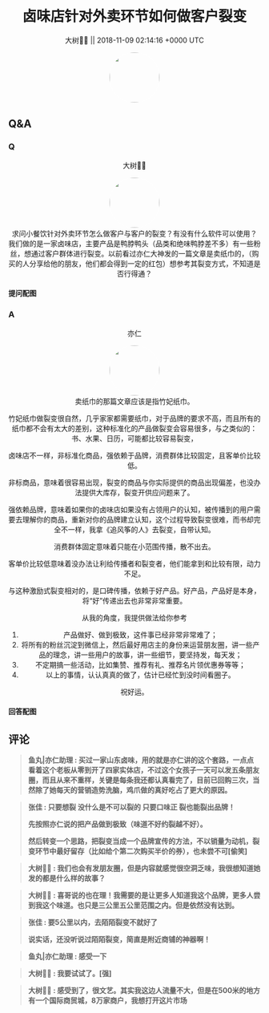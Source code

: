 <h1 align="center">卤味店针对外卖环节如何做客户裂变</h1>




<p align="center">
    <a>大树🌳🌳 || 2018-11-09 02:14:16 &#43;0000 UTC</a>
</p>
<div align="center">
    <img src="https://images.zsxq.com/Frj7iuPzDbWM8HQOJVDt4osW1_4V?e=1590940799&amp;token=kIxbL07-8jAj8w1n4s9zv64FuZZNEATmlU_Vm6zD:1lOzHj2NKyWgHNWJBaRgN3behC0=" width="100" height="100" style="border:1px solid;border-radius:50%; color:#ffffff"/>
</div>




## Q&A

### Q
<div class="question">

<div align="center">
<p align="center">
    <a>大树🌳🌳</a>
</p>
<img src="https://images.zsxq.com/Frj7iuPzDbWM8HQOJVDt4osW1_4V?e=1590940799&amp;token=kIxbL07-8jAj8w1n4s9zv64FuZZNEATmlU_Vm6zD:1lOzHj2NKyWgHNWJBaRgN3behC0=" width="100" height="100" style="border:1px solid;border-radius:50%; color:#ffffff"/>
<br>
求问小餐饮针对外卖环节怎么做客户与客户的裂变？有没有什么软件可以使用？ 我们做的是一家卤味店，主要产品是鸭脖鸭头（品类和绝味鸭脖差不多）有一些粉丝，想通过客户群体进行裂变。以前看过亦仁大神发的一篇文章是卖纸巾的，（购买的人分享给他的朋友，他们都会得到一定的红包）想参考其裂变方式，不知道是否行得通？
</div>

#### 提问配图

<div class="image" align="center">

</div>
</div>

### A

<div class="answer">
<div align="center">
<p align="center">
    <a>亦仁</a>
</p>
<img src="https://images.zsxq.com/Fn3NQqCN8nuGF86yZPXSbEsl0mb3?e=1590940799&amp;token=kIxbL07-8jAj8w1n4s9zv64FuZZNEATmlU_Vm6zD:pfbNc8W3hS0oYG_hyXXh_rHMHuc=" width="100" height="100" style="border:1px solid;border-radius:50%; color:#ffffff"/>
<br>
卖纸巾的那篇文章应该是指竹妃纸巾。

竹妃纸巾做裂变很自然，几乎家家都需要纸巾，对于品牌的要求不高，而且所有的纸巾都不会有太大的差别，这种标准化的产品做裂变会容易很多，与之类似的：书、水果、日历，可能都比较容易裂变， 

卤味店不一样，非标准化商品，强依赖于品牌，消费群体比较固定，且客单价比较低。 

非标商品，意味着很容易出现，裂变的商品与你实际提供的商品出现偏差，也没办法提供大库存，裂变开供应问题来了。

强依赖品牌，意味着如果你的卤味店如果没有占领用户的认知，被传播到的用户需要去理解你的商品，重新对你的品牌建立认知，这个过程导致裂变很难，而书却完全不一样，我拿《追风筝的人》去裂变，自带认知。

消费群体固定意味着只能在小范围传播，散不出去。

客单价比较低意味着没办法让利给传播者和裂变者，他们能拿到和比较有限，动力不足。 

与这种激励式裂变相对的，是口碑传播，依赖于好产品。好产品，产品好是本身，将“好”传递出去也非常非常重要。 

从我的角度，我提供做法给你参考

1.  产品做好、做到极致，这件事已经非常非常难了；
2. 将所有的粉丝沉淀到微信上，然后最好用店主的身份来运营朋友圈，讲一些产品的理念，讲一些用户的故事，讲一些细节，要坚持发，每天发；
3. 不定期搞一些活动，比如集赞、推荐有礼、推荐名片领优惠券等等；
4. 以上的事情，认认真真的做了，估计已经忙到没时间看圈子。

祝好运。
</div>


#### 回答配图

<div class="image" align="center">

</div>
</div>


## 评论

<div align="left">
<div>

<blockquote >
<span> <strong>鱼丸|亦仁助理 : 买过一家山东卤味，用的就是亦仁讲的这个套路，一点点看着这个老板从零到开了四家实体店，不过这个女孩子一天可以发五条朋友圈，而且从来不重样，关键是每条我还都认真看完了，目前已回购三次，当然除了她每天的营销造势洗脑，鸡爪做的真好吃占了更大的原因。 </strong></span>
</blockquote>

<blockquote >
<span> <strong>张佳 : 只要想裂 没什么是不可以裂的 只要口味正 裂也能裂出品牌！

先按照亦仁说的把产品做到极致（味道不好约裂越不好）。

然后转变一个思路，把裂变当成一个品牌宣传的方法，不以销量为动机，裂变环节中最好留存（比如给个第二次购买半价的券），也未尝不可[偷笑] </strong></span>
</blockquote>

<blockquote >
<span> <strong>大树🌳🌳 : 我们也会有发朋友圈，但是内容就感觉很空洞乏味，我很想知道她发的都是什么样的故事？ </strong></span>
</blockquote>

<blockquote >
<span> <strong>大树🌳🌳 : 喜哥说的也在理！我需要的是让更多人知道我这个品牌，更多人尝到我这个味道。也只是三公里五公里范围之内。但是依然没有达到。 </strong></span>
</blockquote>

<blockquote >
<span> <strong>张佳 : 要5公里以内，去陌陌裂变不就好了

说实话，还没听说过陌陌裂变，简直是附近商铺的神器啊！ </strong></span>
</blockquote>

<blockquote >
<span> <strong>鱼丸|亦仁助理 : 感受一下 </strong></span>
</blockquote>

<blockquote >
<span> <strong>大树🌳🌳 : 我要试试了。[强] </strong></span>
</blockquote>

<blockquote >
<span> <strong>大树🌳🌳 : 感受到了，很文艺。其实我这边人流量不大，但是在500米的地方有一个国际商贸城，8万家商户，我想打开这片市场 </strong></span>
</blockquote>

</div>
</div>